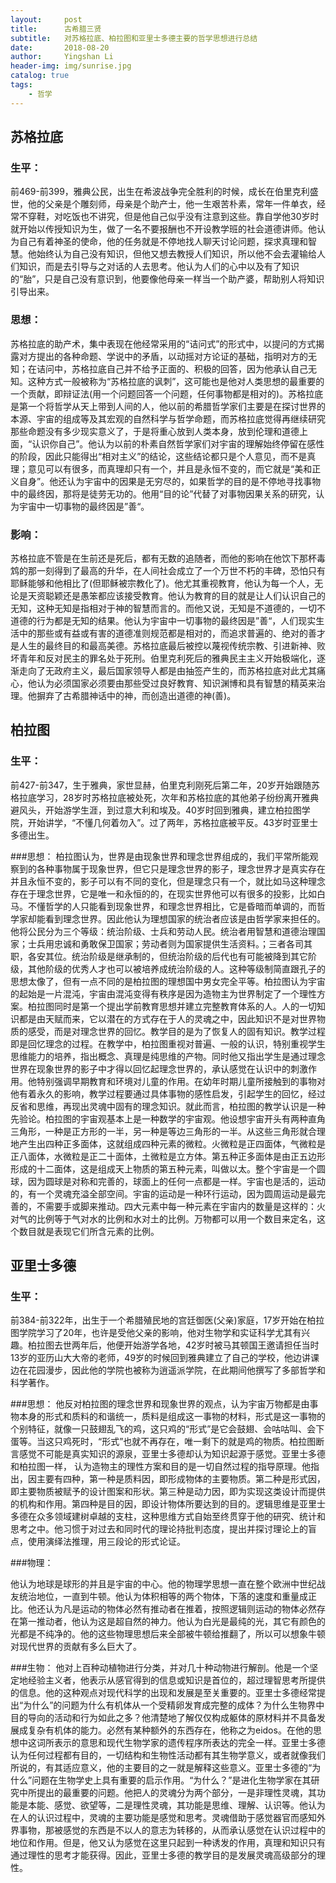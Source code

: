 ```yaml
---
layout:     post
title:      古希腊三贤
subtitle:   对苏格拉底、柏拉图和亚里士多德主要的哲学思想进行总结
date:       2018-08-20
author:     Yingshan Li
header-img: img/sunrise.jpg
catalog: true
tags:
    - 哲学
---
```


## 苏格拉底
### 生平：
前469-前399，雅典公民，出生在希波战争完全胜利的时候，成长在伯里克利盛世，他的父亲是个雕刻师，母亲是个助产士，他一生艰苦朴素，常年一件单衣，经常不穿鞋，对吃饭也不讲究，但是他自己似乎没有注意到这些。靠自学他30岁时就开始以传授知识为生，做了一名不要报酬也不开设教学班的社会道德讲师。他认为自己有着神圣的使命，他的任务就是不停地找人聊天讨论问题，探求真理和智慧。他始终认为自己没有知识，但他又想去教授人们知识，所以他不会去灌输给人们知识，而是去引导与之对话的人去思考。他认为人们的心中以及有了知识的“胎”，只是自己没有意识到，他要像他母亲一样当一个助产婆，帮助别人将知识引导出来。

### 思想：
苏格拉底的助产术，集中表现在他经常采用的“诘问式”的形式中，以提问的方式揭露对方提出的各种命题、学说中的矛盾，以动摇对方论证的基础，指明对方的无知；在诘问中，苏格拉底自己并不给予正面的、积极的回答，因为他承认自己无知。这种方式一般被称为“苏格拉底的讽刺”，这可能也是他对人类思想的最重要的一个贡献，即辩证法(用一个问题回答一个问题，任何事物都是相对的)。苏格拉底是第一个将哲学从天上带到人间的人，他以前的希腊哲学家们主要是在探讨世界的本源、宇宙的组成等及其宏观的自然科学与哲学命题，而苏格拉底觉得再继续研究那些命题没有多少现实意义了，于是将重心放到人类本身，放到伦理和道德上面，“认识你自己”。他认为以前的朴素自然哲学家们对宇宙的理解始终停留在感性的阶段，因此只能得出“相对主义”的结论，这些结论都只是个人意见，而不是真理；意见可以有很多，而真理却只有一个，并且是永恒不变的，而它就是“美和正义自身”。他还认为宇宙中的因果是无穷尽的，如果哲学的目的是不停地寻找事物中的最终因，那将是徒劳无功的。他用“目的论”代替了对事物因果关系的研究，认为宇宙中一切事物的最终因是”善“。

### 影响：
苏格拉底不管是在生前还是死后，都有无数的追随者，而他的影响在他饮下那杯毒鸩的那一刻得到了最高的升华，在人间社会成立了一个万世不朽的丰碑，恐怕只有耶稣能够和他相比了(但耶稣被宗教化了)。他尤其重视教育，他认为每一个人，无论是天资聪颖还是愚笨都应该接受教育。他认为教育的目的就是让人们认识自己的无知，这种无知是指相对于神的智慧而言的。而他又说，无知是不道德的，一切不道德的行为都是无知的结果。他认为宇宙中一切事物的最终因是”善“，人们现实生活中的那些或有益或有害的道德准则规范都是相对的，而追求普遍的、绝对的善才是人生的最终目的和最高美德。苏格拉底最后被控以蔑视传统宗教、引进新神、败坏青年和反对民主的罪名处于死刑。伯里克利死后的雅典民主主义开始极端化，逐渐走向了无政府主义，最后国家领导人都是由抽签产生的，而苏格拉底对此尤其痛心，他认为必须国家必须要由那些受过良好教育、知识渊博和具有智慧的精英来治理。他摒弃了古希腊神话中的神，而创造出道德的神(善)。


## 柏拉图
### 生平：
前427-前347，生于雅典，家世显赫，伯里克利刚死后第二年，20岁开始跟随苏格拉底学习，28岁时苏格拉底被处死，次年和苏格拉底的其他弟子纷纷离开雅典避风头，开始游学生涯，到过意大利和埃及。40岁时回到雅典，建立柏拉图学院，开始讲学，“不懂几何着勿入”。过了两年，苏格拉底被平反。43岁时亚里士多德出生。

###思想：
柏拉图认为，世界是由现象世界和理念世界组成的，我们平常所能观察到的各种事物属于现象世界，但它只是理念世界的影子，理念世界才是真实存在并且永恒不变的，影子可以有不同的变化，但是理念只有一个，就比如马这种理念存在于理念世界，它是唯一和永恒的的，在现实世界他可以有很多的投影，比如白马。不懂哲学的人只能看到现象世界，和理念世界相比，它是昏暗而单调的，而哲学家却能看到理念世界。因此他认为理想国家的统治者应该是由哲学家来担任的。他将公民分为三个等级：统治阶级、士兵和劳动人民。统治者用智慧和道德治理国家；士兵用忠诚和勇敢保卫国家；劳动者则为国家提供生活资料。；三者各司其职，各安其位。统治阶级是继承制的，但统治阶级的后代也有可能被降到其它阶级，其他阶级的优秀人才也可以被培养成统治阶级的人。这种等级制简直跟孔子的思想太像了，但有一点不同的是柏拉图的理想国中男女完全平等。柏拉图认为宇宙的起始是一片混沌，宇宙由混沌变得有秩序是因为造物主为世界制定了一个理性方案。柏拉图同时是第一个提出学前教育思想并建立完整教育体系的人。人的一切知识都是由天赋而来，它以潜在的方式存在于人的灵魂之中，因此知识不是对世界物质的感受，而是对理念世界的回忆。教学目的是为了恢复人的固有知识。教学过程即是回忆理念的过程。在教学中，柏拉图重视对普遍、一般的认识，特别重视学生思维能力的培养，指出概念、真理是纯思维的产物。同时他又指出学生是通过理念世界在现象世界的影子中才得以回忆起理念世界的，承认感觉在认识中的刺激作用。他特别强调早期教育和环境对儿童的作用。在幼年时期儿童所接触到的事物对他有着永久的影响，教学过程要通过具体事物的感性启发，引起学生的回忆，经过反省和思维，再现出灵魂中固有的理念知识。就此而言，柏拉图的教学认识是一种先验论。柏拉图的宇宙观基本上是一种数学的宇宙观。他设想宇宙开头有两种直角三角形，一种是正方形的一半，另一种是等边三角形的一半。从这些三角形就合理地产生出四种正多面体，这就组成四种元素的微粒。火微粒是正四面体，气微粒是正八面体，水微粒是正二十面体，土微粒是立方体。第五种正多面体是由正五边形形成的十二面体，这是组成天上物质的第五种元素，叫做以太。整个宇宙是一个圆球，因为圆球是对称和完善的，球面上的任何一点都是一样。宇宙也是活的，运动的，有一个灵魂充溢全部空间。宇宙的运动是一种环行运动，因为圆周运动是最完善的，不需要手或脚来推动。四大元素中每一种元素在宇宙内的数量是这样的：火对气的比例等于气对水的比例和水对土的比例。万物都可以用一个数目来定名，这个数目就是表现它们所含元素的比例。

## 亚里士多德
### 生平：
前384-前322年，出生于一个希腊殖民地的宫廷御医(父亲)家庭，17岁开始在柏拉图学院学习了20年，也许是受他父亲的影响，他对生物学和实证科学尤其有兴趣。柏拉图去世两年后，他便开始游学各地，42岁时被马其顿国王邀请担任当时13岁的亚历山大大帝的老师，49岁的时候回到雅典建立了自己的学校，他边讲课边在花园漫步，因此他的学院也被称为逍遥派学院，在此期间他撰写了多部哲学和科学著作。

###思想：
他反对柏拉图的理念世界和现象世界的观点，认为宇宙万物都是由事物本身的形式和质料的和谐统一，质料是组成这一事物的材料，形式是这一事物的个别特征，就像一只鼓翅乱飞的鸡，这只鸡的“形式”是它会鼓翅、会咕咕叫、会下蛋等。当这只鸡死时，“形式”也就不再存在，唯一剩下的就是鸡的物质。柏拉图断言感觉不可能是真实知识的源泉，亚里士多德却认为知识起源于感觉。亚里士多德和柏拉图一样， 认为造物主的理性方案和目的是一切自然过程的指导原理。他指出，因主要有四种，第一种是质料因，即形成物体的主要物质。第二种是形式因，即主要物质被赋予的设计图案和形状。第三种是动力因，即为实现这类设计而提供的机构和作用。第四种是目的因，即设计物体所要达到的目的。逻辑思维是亚里士多德在众多领域建树卓越的支柱，这种思维方式自始至终贯穿于他的研究、统计和思考之中。他习惯于对过去和同时代的理论持批判态度，提出并探讨理论上的盲点，使用演绎法推理，用三段论的形式论证。

###物理：

他认为地球是球形的并且是宇宙的中心。他的物理学思想一直在整个欧洲中世纪战友统治地位，一直到牛顿。他认为体积相等的两个物体，下落的速度和重量成正比。他还认为凡是运动的物体必然有推动者在推着，按照逻辑则运动的物体必然存在第一推动者，他认为这是超自然的神力。他认为白光是最纯的光，其它有颜色的光都是不纯净的。他的这些物理思想后来全部被牛顿给推翻了，所以可以想象牛顿对现代世界的贡献有多么巨大了。

###生物：
他对上百种动植物进行分类，并对几十种动物进行解剖。他是一个坚定地经验主义者，他表示从感官得到的信息或知识是首位的，超过理智思考所提供的信息。他的这种观点对现代科学的出现和发展是至关重要的。亚里士多德经常提出“为什么”的问题为什么有机体从一个受精卵发育成完整的成体？为什么生物界中目的导向的活动和行为如此之多？他清楚地了解仅仅构成躯体的原材料并不具备发展成复杂有机体的能力。必然有某种额外的东西存在，他称之为eidos。在他的思想中这词所表示的意思和现代生物学家的遗传程序所表达的完全一样。亚里士多德认为任何过程都有目的，一切结构和生物性活动都有其生物学意义，或者就像我们所说的，有其适应意义，他的主要目的之一就是解释这些意义。亚里士多德的“为什么”问题在生物学史上具有重要的启示作用。“为什么？”是进化生物学家在其研究中所提出的最重要的问题。他把人的灵魂分为两个部分，一是非理性灵魂，其功能是本能、感觉、欲望等，二是理性灵魂，其功能是思维、理解、认识等。他认为在人的认识过程中，灵魂的主要功能是感觉和思考。灵魂借助于感觉器官而感知外界事物，那被感觉的东西是不以人的意志为转移的，从而承认感觉在认识过程中的地位和作用。但是，他又认为感觉在这里只起到一种诱发的作用，真理和知识只有通过理性的思考才能获得。因此，亚里士多德的教学目的是发展灵魂高级部分的理性。